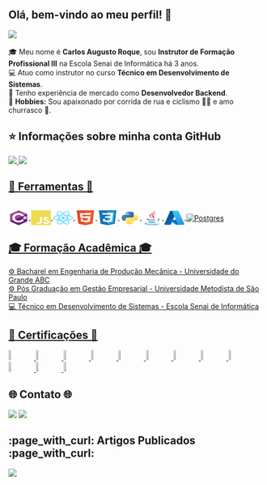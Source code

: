 ## Olá, bem-vindo ao meu perfil! 👋 

![](https://komarev.com/ghpvc/?username=Carlos-Augusto-Roque)

<div>
 
🎓 Meu nome é **Carlos Augusto Roque**, sou **Instrutor de Formação Profissional III** na Escola Senai de Informática há 3 anos. <br>
💻 Atuo como instrutor no curso **Técnico em Desenvolvimento de Sistemas**. <br>
🚀 Tenho experiência de mercado como **Desenvolvedor Backend**. <br>
🏃 **Hobbies:** Sou apaixonado por corrida de rua e ciclismo 🚵‍♂️ e amo churrasco 🍖.

</div>

## ⭐ Informações sobre minha conta GitHub   
 <div>
  <a href="https://github.com/Carlos-Augusto-Roque">
  <img height="180em" src="https://github-readme-stats.vercel.app/api?username=Carlos-Augusto-Roque&show_icons=true&theme=dracula&include_all_commits=true&count_private=true"/>
  <img height="180em" src="https://github-readme-stats.vercel.app/api/top-langs/?username=Carlos-Augusto-Roque&layout=compact&langs_count=16&theme=dracula"/>
</div>
 <h2>🔧 Ferramentas 🔧</h2>
<div style="display: inline_block"><br>
  <img align="center" alt="Csharp" height="30" width="40" src="https://raw.githubusercontent.com/devicons/devicon/master/icons/csharp/csharp-original.svg">
  <img align="center" alt="Js" height="30" width="40" src="https://raw.githubusercontent.com/devicons/devicon/master/icons/javascript/javascript-plain.svg">  
  <img align="center" alt="React" height="30" width="40" src="https://raw.githubusercontent.com/devicons/devicon/master/icons/react/react-original.svg">
  <img align="center" alt="HTML" height="30" width="40" src="https://raw.githubusercontent.com/devicons/devicon/master/icons/html5/html5-original.svg">
  <img align="center" alt="CSS" height="30" width="40" src="https://raw.githubusercontent.com/devicons/devicon/master/icons/css3/css3-original.svg"> 
  <img align="center" alt="Python" height="30" width="40" src="https://raw.githubusercontent.com/devicons/devicon/master/icons/python/python-original.svg"> 
  <img align="center" alt="Java" height="30" width="40" src="https://raw.githubusercontent.com/devicons/devicon/master/icons/java/java-original.svg"> 
  <img align="center" alt="Azure" height="30" width="40" src="https://raw.githubusercontent.com/devicons/devicon/1119b9f84c0290e0f0b38982099a2bd027a48bf1/icons/azure/azure-original.svg">
 <img align="center" alt="Postgres" height="30" width="40" src="https://icongr.am/devicon/postgresql-plain.svg?size=128&color=ffffff"> 

  ##
 
<div>


<div>
  <h2>🎓 Formação Acadêmica 🎓</h2> 
 ⚙️ Bacharel em Engenharia de Produção Mecânica - Universidade do Grande ABC <br>
 ⚙️ Pós Graduação em Gestão Empresarial - Universidade Metodista de São Paulo <br>
 💻 Técnico em Desenvolvimento de Sistemas - Escola Senai de Informática <br>
</div>

<div>
  <h2>📝 Certificações 📝</h2>
 <a href="https://www.credly.com/earner/earned/badge/a388d9be-6a68-4804-8421-c0d23bbafc40">
  <img width="10%" height="10%"  src="https://images.credly.com/size/680x680/images/be8fcaeb-c769-4858-b567-ffaaa73ce8cf/image.png"/>
 </a>
 <a href="https://www.credly.com/earner/earned/badge/433afd35-2cd1-43b6-9044-c14db1795207">
  <img width="10%" height="10%"  src="https://images.credly.com/size/680x680/images/70eb1e3f-d4de-4377-a062-b20fb29594ea/azure-data-fundamentals-600x600.png"/>
 </a>
<a href="https://www.credly.com/earner/earned/badge/df0b85cf-8dc4-4354-92f3-1034b93fd4cd">
  <img width="10%" height="10%"  src="https://images.credly.com/size/680x680/images/4136ced8-75d5-4afb-8677-40b6236e2672/azure-ai-fundamentals-600x600.png"/>
 </a>
 <a href="https://www.credly.com/earner/earned/badge/de7d0d63-7d2e-448d-ba2a-a7a6fe6e9dad">
  <img width="10%" height="10%"  src="https://images.credly.com/size/680x680/images/fc1352af-87fa-4947-ba54-398a0e63322e/security-compliance-and-identity-fundamentals-600x600.png"/>
 </a>
 <a href="https://www.credly.com/earner/earned/badge/3ecf74e1-3633-43d6-add2-6a0e5c00be26">
  <img width="10%" height="10%"  src="https://images.credly.com/size/680x680/images/0c6d9839-f468-4adc-987d-5cfae4a9ee67/image.png"/>
 </a>
 <a href="https://www.credly.com/earner/earned/badge/3ecf74e1-3633-43d6-add2-6a0e5c00be26">
  <img width="10%" height="10%"  src="https://images.credly.com/size/680x680/images/2a6251f2-737b-4bf6-9190-d77570cc76fc/CERT-Fundamentals-Power-Platform.png"/>
 </a>
 <a href="https://www.credly.com/earner/earned/badge/3ecf74e1-3633-43d6-add2-6a0e5c00be26">
  <img width="10%" height="10%"  src="https://images.credly.com/size/680x680/images/4e3d6f9f-55d7-4ea7-b0e6-f4d4ff543e22/image.png"/>
 </a>
<a href="https://www.credly.com/earner/earned/badge/f58edd25-2aec-428b-8a95-3ab85d8819a7">
  <img width="10%" height="10%"  src="https://images.credly.com/size/680x680/images/024d0122-724d-4c5a-bd83-cfe3c4b7a073/image.png"/>
</a>

<a href="https://www.cloudskillsboost.google/public_profiles/c47f5611-43ab-4480-a5a7-27df576830b0/badges/12769962">
  <img width="10%" height="10%"  src="https://cdn.qwiklabs.com/BJUVIP09izx0fRzcISX%2BJREqknYwQ5rUJpnelSuFlKc%3D"/>
</a>
<a href="https://www.cloudskillsboost.google/public_profiles/c47f5611-43ab-4480-a5a7-27df576830b0/badges/12770312">
  <img width="10%" height="10%"  src="https://cdn.qwiklabs.com/teuTnmFi96VycJaZff9bmOfUQMz1tgPiTtsCH2iBBY8%3D"/>
</a>
<a href="https://www.cloudskillsboost.google/public_profiles/c47f5611-43ab-4480-a5a7-27df576830b0/badges/12770137">
  <img width="10%" height="10%"  src="https://cdn.qwiklabs.com/Pr97k6fZ8iHUAC57bOJI%2B5HwzCY5F2cVYtQwBV2Q2Dk%3D"/>
</a>
<a href="https://www.cloudskillsboost.google/public_profiles/c47f5611-43ab-4480-a5a7-27df576830b0/badges/12770449">
  <img width="10%" height="10%"  src="https://cdn.qwiklabs.com/2meoeAeFaFRp5SS3rOx%2BrkHovx%2B%2FYhhByzW4OIhF5L4%3D"/>
</a>
 

 
</div>
 
  <div>
   <h2>🌐 Contato 🌐</h2> 
   <a href = "mailto:roqueaugustocarlos@gmail.com"><img src="https://img.shields.io/badge/-Gmail-%23333?style=for-the-badge&logo=gmail&logoColor=white" target="_blank"></a>
   <a href="https://www.linkedin.com/in/roquecarlos/" target="_blank"><img src="https://img.shields.io/badge/-LinkedIn-%230077B5?style=for-the-badge&logo=linkedin&logoColor=white" target="_blank"></a>   
  </div>

 <h2>:page_with_curl: Artigos Publicados :page_with_curl:</h2> 

  <a href="https://carlos-augusto-roque.medium.com/" target="_blank"><img src="https://img.shields.io/badge/Medium-12100E?style=for-the-badge&logo=medium&logoColor=white" target="_blank"></a>   

 </div>

